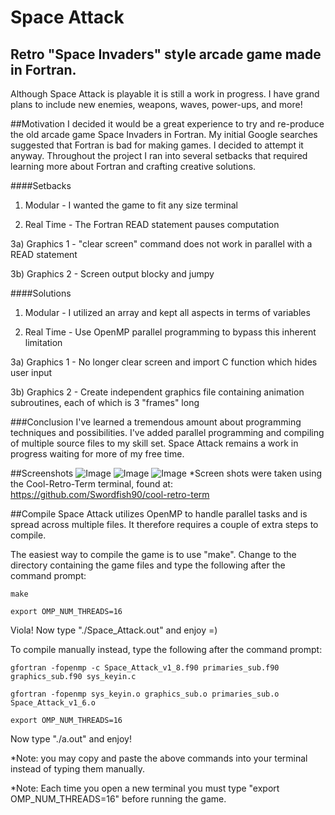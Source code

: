 Space Attack
======================
Retro "Space Invaders" style arcade game made in Fortran.
-----------------------------------------------------------------------------------

Although Space Attack is playable it is still a work in progress. I have grand plans to include new enemies, weapons, waves, power-ups, and more!

##Motivation
  I decided it would be a great experience to try and re-produce the old arcade game Space Invaders in Fortran.  My initial Google searches suggested that Fortran is bad for making games.  I decided to attempt it anyway.  Throughout the project I ran into several setbacks that required learning more about Fortran and crafting creative solutions.

####Setbacks
1) Modular - I wanted the game to fit any size terminal

2) Real Time - The Fortran READ statement pauses computation

3a) Graphics 1 - "clear screen" command does not work in parallel with a READ statement

3b) Graphics 2 - Screen output blocky and jumpy

####Solutions
1) Modular - I utilized an array and kept all aspects in terms of variables

2) Real Time - Use OpenMP parallel programming to bypass this inherent limitation

3a) Graphics 1 - No longer clear screen and import C function which hides user input

3b) Graphics 2 - Create independent graphics file containing animation subroutines, each of which is 3 "frames" long

###Conclusion
  I've learned a tremendous amount about programming techniques and possibilities.  I've added parallel programming and compiling of multiple source files to my skill set.  Space Attack remains a work in progress waiting for more of my free time.


##Screenshots
![Image](<http://i.imgur.com/qNdxfxM.png>)
![Image](<http://i.imgur.com/a8E6ww0.png>)
![Image](<http://i.imgur.com/x0Sbp4n.png>)
*Screen shots were taken using the Cool-Retro-Term terminal, found at: https://github.com/Swordfish90/cool-retro-term

##Compile
Space Attack utilizes OpenMP to handle parallel tasks and is spread across multiple files.  It therefore requires a couple of extra steps to compile.

The easiest way to compile the game is to use "make".  Change to the directory containing the game files and type the following after the command prompt:

    make
  
    export OMP_NUM_THREADS=16
  
  Viola!  Now type "./Space_Attack.out" and enjoy =)
  
  
To compile manually instead, type the following after the command prompt:
  
    gfortran -fopenmp -c Space_Attack_v1_8.f90 primaries_sub.f90 graphics_sub.f90 sys_keyin.c
  
    gfortran -fopenmp sys_keyin.o graphics_sub.o primaries_sub.o Space_Attack_v1_6.o
  
    export OMP_NUM_THREADS=16

Now type "./a.out" and enjoy!

*Note: you may copy and paste the above commands into your terminal instead of typing them manually.

*Note: Each time you open a new terminal you must type "export OMP_NUM_THREADS=16" before running the game. 
